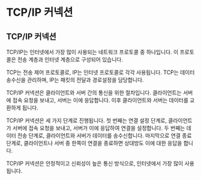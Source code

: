 # TCP/IP 커넥션

## TCP/IP 커넥션

TCP/IP는 인터넷에서 가장 많이 사용되는 네트워크 프로토콜 중 하나입니다. 이 프로토콜은 전송 계층과 인터넷 계층으로 구성되어 있습니다.

TCP는 전송 제어 프로토콜로, IP는 인터넷 프로토콜로 각각 사용됩니다. TCP는 데이터 송수신을 관리하며, IP는 패킷의 전달과 경로설정을 담당합니다.

TCP/IP 커넥션은 클라이언트와 서버 간의 통신을 위한 절차입니다. 클라이언트는 서버에 접속 요청을 보내고, 서버는 이에 응답합니다. 이후 클라이언트와 서버는 데이터를 교환하게 됩니다.

TCP/IP 커넥션은 세 가지 단계로 진행됩니다. 첫 번째는 연결 설정 단계로, 클라이언트가 서버에 접속 요청을 보내고, 서버가 이에 응답하여 연결을 설정합니다. 두 번째는 데이터 전송 단계로, 클라이언트와 서버가 데이터를 송수신합니다. 마지막으로 연결 종료 단계로, 클라이언트나 서버 중 한쪽이 연결을 종료하면 상대방도 이에 대한 응답을 합니다.

TCP/IP 커넥션은 안정적이고 신뢰성이 높은 통신 방식으로, 인터넷에서 가장 많이 사용됩니다.
